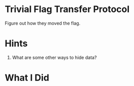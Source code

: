 # Trivial Flag Transfer Protocol

Figure out how they moved the flag.

# Hints

1. What are some other ways to hide data?

# What I Did


